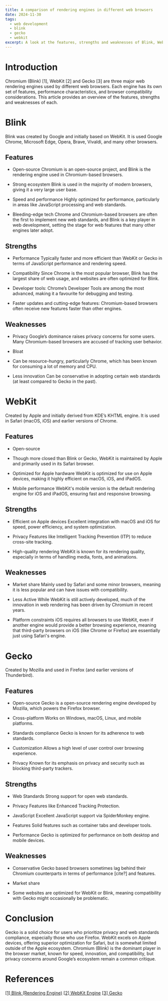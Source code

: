 ```yaml
---
title: A comparison of rendering engines in different web browsers
date: 2024-11-30
tags:
  - web development
  - blink
  - gecko
  - webkit
excerpt: A look at the features, strengths and weaknesses of Blink, WebKit and Gecko.
---
```


# Introduction
Chromium (Blink) [1], WebKit [2] and Gecko [3] are three major web rendering engines used by different web browsers. Each engine has its own set of features, performance characteristics, and browser compatibility considerations. This article provides an overview of the features, strengths and weaknesses of each.

# Blink
Blink was created by Google and initially based on WebKit. It is used Google Chrome, Microsoft Edge, Opera, Brave, Vivaldi, and many other browsers.

## Features
- Open-source
  Chromium is an open-source project, and Blink is the rendering engine used in Chromium-based browsers.

- Strong ecosystem
  Blink is used in the majority of modern browsers, giving it a very large user base. 

- Speed and performance
  Highly optimized for performance, particularly in areas like JavaScript processing and web standards. 

- Bleeding-edge tech
  Chrome and Chromium-based browsers are often the first to implement new web standards, and Blink is a key player in web development, setting the stage for web features that many other engines later adopt.

## Strengths
- Performance
  Typically faster and more efficient than WebKit or Gecko in terms of JavaScript performance and rendering speed.

- Compatibility
   Since Chrome is the most popular browser, Blink has the largest share of web usage, and websites are often optimized for Blink.
  
- Developer tools: Chrome’s Developer Tools are among the most advanced, making it a favourite for debugging and testing.

- Faster updates and cutting-edge features: Chromium-based browsers often receive new features faster than other engines.

## Weaknesses
- Privacy 
   Google’s dominance raises privacy concerns for some users. Many Chromium-based browsers are accused of tracking user behavior.

- Bloat 
- Can be resource-hungry, particularly Chrome, which has been known for consuming a lot of memory and CPU.
  
- Less innovation 
  Can be conservative in adopting certain web standards (at least compared to Gecko in the past).


# WebKit
Created by Apple and initially derived from KDE’s KHTML engine. It is used in Safari (macOS, iOS) and earlier versions of Chrome.

## Features
- Open-source
- Though more closed than Blink or Gecko,  WebKit is maintained by Apple and primarily used in its Safari browser.
  
- Optimized for Apple hardware
  WebKit is optimized for use on Apple devices, making it highly efficient on macOS, iOS, and iPadOS.

- Mobile performance
 WebKit's mobile version is the default rendering engine for iOS and iPadOS, ensuring fast and responsive browsing.

## Strengths
- Efficient on Apple devices
   Excellent integration with macOS and iOS for speed, power efficiency, and system optimization.

- Privacy 
Features like Intelligent Tracking Prevention (ITP) to reduce cross-site tracking.

- High-quality rendering 
WebKit is known for its rendering quality, especially in terms of handling media, fonts, and animations.


## Weaknesses
- Market share
  Mainly used by Safari and some minor browsers, meaning it is less popular and can have issues with compatibility.
 
- Less Active 
  While WebKit is still actively developed, much of the innovation in web rendering has been driven by Chromium in recent years.

- Platform constraints
  iOS requires all browsers to use WebKit, even if another engine would provide a better browsing experience, meaning that third-party browsers on iOS (like Chrome or Firefox) are essentially just using Safari's engine.

# Gecko
Created by Mozilla and used in Firefox (and earlier versions of Thunderbird).

## Features
- Open-source
  Gecko is a open-source rendering engine developed by Mozilla, which powers the Firefox browser.

- Cross-platform
  Works on Windows, macOS, Linux, and mobile platforms.

- Standards compliance
  Gecko is known for its adherence to web standards.
  
- Customization
  Allows a high level of user control over browsing experience.

- Privacy
  Known for its emphasis on privacy and security such as blocking third-party trackers.

## Strengths
- Web Standards
  Strong support for open web standards.

- Privacy
Features like Enhanced Tracking Protection.

- JavaScript
  Excellent JavaScript support via SpiderMonkey engine.

- Features
 Solid features such as container tabs and developer tools.

- Performance
  Gecko is optimized for performance on both desktop and mobile devices.


## Weaknesses
- Conservative
Gecko based browsers sometimes lag behind their Chromium counterparts in terms of performance [cite?] and features.

- Market share
- Some websites are optimized for WebKit or Blink, meaning compatibility with Gecko might occasionally be problematic.

# Conclusion
Gecko is a solid choice for users who prioritize privacy and web standards compliance, especially those who use Firefox.
WebKit excels on Apple devices, offering superior optimization for Safari, but is somewhat limited outside of the Apple ecosystem.
Chromium (Blink) is the dominant player in the browser market, known for speed, innovation, and compatibility, but privacy concerns around Google’s ecosystem remain a common critique.

# References
[[1] Blink (Rendering Engine)](https://www.chromium.org/blink/)
[[2] WebKit Engine](https://webkit.org/)
[[3] Gecko](https://firefox-source-docs.mozilla.org/overview/gecko.html)
